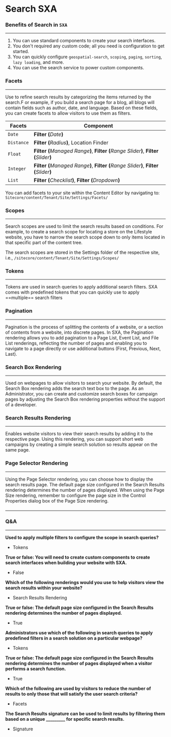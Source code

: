 # Search SXA
### Benefits of Search in `SXA`
---
1. You can use standard components to create your search interfaces.
2. You don't required any custom code; all you need is configuration to get started.
3. You can quickly configure `geospatial-search`, `scoping`, `paging`, `sorting`, `lazy loading`, and more.
4. You can use the search service to power custom components.

### Facets
---
Use to refine search results by categorizing the items returned by the search.F or example, if you build a search page for a blog, all blogs will contain fields such as author, date, and language. Based on these fields, you can create facets to allow visitors to use them as filters.

| Facets | Component |
| --- | --- |
| `Date` | **Filter (**_Date_**)** |
| `Distance` | **Filter (**_Radius_**)**, Location Finder |
| `Float` | **Filter (**_Managed Range_**)**, **Filter (**_Range Slider_**)**, **Filter (**_Slider_**)**  |
| `Integer` | **Filter (**_Managed Range_**)**, **Filter (**_Range Slider_**)**, **Filter (**_Slider_**)**  |
| `List` | **Filter (**_Checklist_**)**, **Filter (**_Dropdown_**)** |

You can add facets to your site within the Content Editor by navigating to: `Sitecore/content/Tenant/Site/Settings/Facets/`

### Scopes
---
Search scopes are used to limit the search results based on conditions. For example, to create a search scope for locating a store on the Lifestyle website, you have to narrow the search scope down to only items located in that specific part of the content tree.

The search scopes are stored in the Settings folder of the respective site, i.e., `/sitecore/content/Tenant/Site/Settings/Scopes/`

### Tokens
---
Tokens are used in search queries to apply additional search filters. SXA comes with predefined tokens that you can quickly use to apply ==multiple== search filters

### Pagination
---
Pagination is the process of splitting the contents of a website, or a section of contents from a website, into discrete pages. In SXA, the Pagination rendering allows you to add pagination to a Page List, Event List, and File List renderings, reflecting the number of pages and enabling you to navigate to a page directly or use additional buttons (First, Previous, Next, Last).

### Search Box Rendering
---
Used on webpages to allow visitors to search your website. By default, the Search Box rendering adds the search text box to the page. As an Administrator, you can create and customize search boxes for campaign pages by adjusting the Search Box rendering properties without the support of a developer.

### Search Results Rendering
---
Enables website visitors to view their search results by adding it to the respective page. Using this rendering, you can support short web campaigns by creating a simple search solution so results appear on the same page.

### Page Selector Rendering
---
Using the Page Selector rendering, you can choose how to display the search results page. The default page size configured in the Search Results rendering determines the number of pages displayed. When using the Page Size rendering, remember to configure the page size in the Control Properties dialog box of the Page Size rendering.

###
---

### Q&A
---
**Used to apply multiple filters to configure the scope in search queries?**
- Tokens

**True or false: You will need to create custom components to create search interfaces when building your website with SXA.**
- False

**Which of the following renderings would you use to help visitors view the search results within your website?**
- Search Results Rendering

**True or false: The default page size configured in the Search Results rendering determines the number of pages displayed.**
- True

**Administrators use which of the following in search queries to apply predefined filters in a search solution on a particular webpage?**
- Tokens

**True or false: The default page size configured in the Search Results rendering determines the number of pages displayed when a visitor performs a search function.**
- True

**Which of the following are used by visitors to reduce the number of results to only those that will satisfy the user search criteria?**
- Facets

**The Search Results signature can be used to limit results by filtering them based on a unique _________ for specific search results.**
- Signature